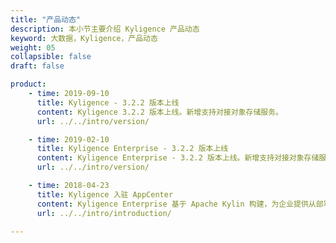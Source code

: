 ```yaml
---
title: "产品动态"
description: 本小节主要介绍 Kyligence 产品动态
keyword: 大数据，Kyligence，产品动态
weight: 05
collapsible: false
draft: false

product:
    - time: 2019-09-10
      title: Kyligence - 3.2.2 版本上线
      content: Kyligence 3.2.2 版本上线。新增支持对接对象存储服务。
      url: ../../intro/version/

    - time: 2019-02-10
      title: Kyligence Enterprise - 3.2.2 版本上线
      content: Kyligence Enterprise - 3.2.2 版本上线。新增支持对接对象存储服务。
      url: ../../intro/version/

    - time: 2018-04-23
      title: Kyligence 入驻 AppCenter
      content: Kyligence Enterprise 基于 Apache Kylin 构建，为企业提供从部署到分析都更加高效、便捷的云上大数据分析解决方案，助力云时代企业用户的业务发展。
      url: ../../intro/introduction/

---
```


<!-- 设置上述参数可生成产品动态页  -->
